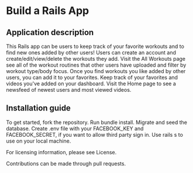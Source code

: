 # Build a Rails App

## Application description
This Rails app can be users to keep track of your favorite workouts and to find new ones added by other users! Users can create an account and create/edit/view/delete the workouts they add. Visit the All Workouts page see all of the workout routines that other users have uploaded and filter by workout type/body focus.  Once you find workouts you like added by other users, you can add it to your favorites. Keep track of your favorites and videos you've added on your dashboard.  Visit the Home page to see a newsfeed of newest users and most viewed videos.

## Installation guide
To get started, fork the repository. Run bundle install. Migrate and seed the database. Create .env file with your FACEBOOK_KEY and FACEBOOK_SECRET, if you want to allow third party sign in. Use rails s to use on your local machine.

For licensing information, please see License.

Contributions can be made through pull requests.
